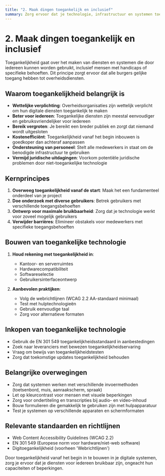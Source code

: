 ```yaml
---
title: "2. Maak dingen toegankelijk en inclusief"
summary: Zorg ervoor dat je technologie, infrastructuur en systemen toegankelijk en inclusief zijn voor alle gebruikers.
---
```


# 2. Maak dingen toegankelijk en inclusief

Toegankelijkheid gaat over het maken van diensten en systemen die door iedereen kunnen worden gebruikt, inclusief mensen met handicaps of specifieke behoeften. Dit principe zorgt ervoor dat alle burgers gelijke toegang hebben tot overheidsdiensten.

## Waarom toegankelijkheid belangrijk is

- **Wettelijke verplichting**: Overheidsorganisaties zijn wettelijk verplicht om hun digitale diensten toegankelijk te maken
- **Beter voor iedereen**: Toegankelijke diensten zijn meestal eenvoudiger en gebruiksvriendelijker voor iedereen
- **Bereik vergroten**: Je bereikt een breder publiek en zorgt dat niemand wordt uitgesloten
- **Kostenefficiënt**: Toegankelijkheid vanaf het begin inbouwen is goedkoper dan achteraf aanpassen
- **Ondersteuning van personeel**: Stelt alle medewerkers in staat om de benodigde infrastructuur te gebruiken
- **Vermijd juridische uitdagingen**: Voorkom potentiële juridische problemen door niet-toegankelijke technologie

## Kernprincipes

1. **Overweeg toegankelijkheid vanaf de start**: Maak het een fundamenteel onderdeel van je project
2. **Doe onderzoek met diverse gebruikers**: Betrek gebruikers met verschillende toegangsbehoeften
3. **Ontwerp voor maximale bruikbaarheid**: Zorg dat je technologie werkt voor zoveel mogelijk gebruikers
4. **Verwijder barrières**: Elimineer obstakels voor medewerkers met specifieke toegangsbehoeften

## Bouwen van toegankelijke technologie

1. **Houd rekening met toegankelijkheid in**:
   - Kantoor- en serverruimtes
   - Hardwarecompatibiliteit
   - Softwareselectie
   - Gebruikersinterfaceontwerp

2. **Aanbevolen praktijken**:
   - Volg de webrichtlijnen (WCAG 2.2 AA-standaard minimaal)
   - Test met hulptechnologieën
   - Gebruik eenvoudige taal
   - Zorg voor alternatieve formaten

## Inkopen van toegankelijke technologie

- Gebruik de EN 301 549 toegankelijkheidsstandaard in aanbestedingen
- Zoek naar leveranciers met bewezen toegankelijkheidservaring
- Vraag om bewijs van toegankelijkheidstesten
- Zorg dat toekomstige updates toegankelijkheid behouden

## Belangrijke overwegingen

- Zorg dat systemen werken met verschillende invoermethoden (toetsenbord, muis, aanraakscherm, spraak)
- Let op kleurcontrast voor mensen met visuele beperkingen
- Zorg voor ondertiteling en transcripties bij audio- en video-inhoud
- Bouw formulieren die gemakkelijk te gebruiken zijn met hulpapparatuur
- Test je systemen op verschillende apparaten en schermformaten

## Relevante standaarden en richtlijnen

- Web Content Accessibility Guidelines (WCAG 2.2)
- EN 301 549 (Europese norm voor hardware/niet-web software)
- Digitoegankelijkheid (voorheen 'Webrichtlijnen')

Door toegankelijkheid vanaf het begin in te bouwen in je digitale systemen, zorg je ervoor dat je diensten voor iedereen bruikbaar zijn, ongeacht hun capaciteiten of beperkingen.
